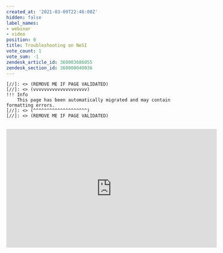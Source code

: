 ```yaml
---
created_at: '2021-03-09T22:46:00Z'
hidden: false
label_names:
- webinar
- video
position: 0
title: Troubleshooting on NeSI
vote_count: 1
vote_sum: -1
zendesk_article_id: 360003686055
zendesk_section_id: 360000040036
---
```



    [//]: <> (REMOVE ME IF PAGE VALIDATED)
    [//]: <> (vvvvvvvvvvvvvvvvvvvv)
    !!! Info
        This page has been automatically migrated and may contain formatting errors.
    [//]: <> (^^^^^^^^^^^^^^^^^^^^)
    [//]: <> (REMOVE ME IF PAGE VALIDATED)
     

<iframe src="https://www.youtube.com/embed/videoseries?list=PLvbRzoDQPkuGMWazx5LPA6y8Ji6tyl0Sp" width="560" height="315" frameborder="0" allowfullscreen></iframe>

 

<p>
<script src="https://apis.google.com/js/platform.js"></script>
</p>

 
